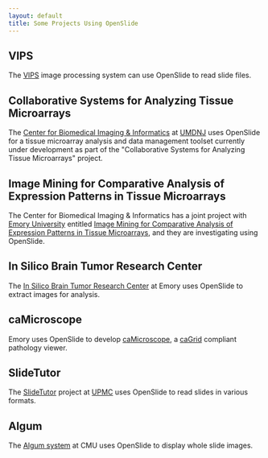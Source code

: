 ```yaml
---
layout: default
title: Some Projects Using OpenSlide
---
```


VIPS
----

The [VIPS][11] image processing system can use OpenSlide to read
slide files.

[11]: http://www.vips.ecs.soton.ac.uk/

Collaborative Systems for Analyzing Tissue Microarrays
------------------------------------------------------

The [Center for Biomedical Imaging & Informatics][1] at
[UMDNJ][2] uses OpenSlide for a tissue microarray
analysis and data management toolset currently under development as
part of the "Collaborative Systems for Analyzing Tissue Microarrays"
project.

[1]: http://pleiad.umdnj.edu/CBII/index.html
[2]: http://www.umdnj.edu/


Image Mining for Comparative Analysis of Expression Patterns in Tissue Microarrays
----------------------------------------------------------------------------------

The Center for Biomedical Imaging & Informatics has a joint project
with [Emory University][3] entitled [Image Mining for Comparative
Analysis of Expression Patterns in Tissue Microarrays][4], and they
are investigating using OpenSlide.

[3]: http://www.emory.edu/
[4]: http://cci.emory.edu/cms/projects/image_mining.html


In Silico Brain Tumor Research Center
-------------------------------------

The [In Silico Brain Tumor Research Center][5] at Emory uses OpenSlide
to extract images for analysis.

[5]: https://wiki.nci.nih.gov/pages/viewpage.action?pageId=21698609


caMicroscope
------------

Emory uses OpenSlide to develop [caMicroscope][6], a [caGrid][7]
compliant pathology viewer.

[6]: https://cabig.nci.nih.gov/tools/caMicroscope
[7]: http://cagrid.org/


SlideTutor
----------

The [SlideTutor][8] project at [UPMC][9] uses
OpenSlide to read slides in various formats.

[8]: http://slidetutor.upmc.edu/
[9]: http://www.upmc.edu/


Algum
-----

The [Algum system][10] at CMU uses OpenSlide to display whole slide
images.

[10]: http://algum.cs.cmu.edu/
